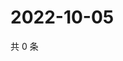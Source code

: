 # 2022-10-05

共 0 条

<!-- BEGIN WEIBO -->
<!-- 最后更新时间 Wed Oct 05 2022 14:23:26 GMT+0800 (China Standard Time) -->

<!-- END WEIBO -->
